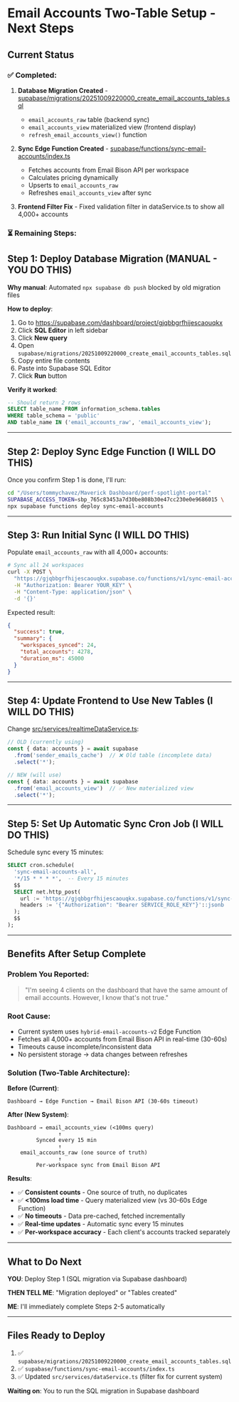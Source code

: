 # Email Accounts Two-Table Setup - Next Steps

## Current Status

### ✅ Completed:
1. **Database Migration Created** - [supabase/migrations/20251009220000_create_email_accounts_tables.sql](../supabase/migrations/20251009220000_create_email_accounts_tables.sql)
   - `email_accounts_raw` table (backend sync)
   - `email_accounts_view` materialized view (frontend display)
   - `refresh_email_accounts_view()` function

2. **Sync Edge Function Created** - [supabase/functions/sync-email-accounts/index.ts](../supabase/functions/sync-email-accounts/index.ts)
   - Fetches accounts from Email Bison API per workspace
   - Calculates pricing dynamically
   - Upserts to `email_accounts_raw`
   - Refreshes `email_accounts_view` after sync

3. **Frontend Filter Fix** - Fixed validation filter in dataService.ts to show all 4,000+ accounts

### ⏳ Remaining Steps:

## Step 1: Deploy Database Migration (MANUAL - YOU DO THIS)

**Why manual**: Automated `npx supabase db push` blocked by old migration files

**How to deploy**:
1. Go to https://supabase.com/dashboard/project/gjqbbgrfhijescaouqkx
2. Click **SQL Editor** in left sidebar
3. Click **New query**
4. Open `supabase/migrations/20251009220000_create_email_accounts_tables.sql`
5. Copy entire file contents
6. Paste into Supabase SQL Editor
7. Click **Run** button

**Verify it worked**:
```sql
-- Should return 2 rows
SELECT table_name FROM information_schema.tables
WHERE table_schema = 'public'
AND table_name IN ('email_accounts_raw', 'email_accounts_view');
```

---

## Step 2: Deploy Sync Edge Function (I WILL DO THIS)

Once you confirm Step 1 is done, I'll run:

```bash
cd "/Users/tommychavez/Maverick Dashboard/perf-spotlight-portal"
SUPABASE_ACCESS_TOKEN=sbp_765c83453a7d30be808b30e47cc230e0e9686015 \
npx supabase functions deploy sync-email-accounts
```

---

## Step 3: Run Initial Sync (I WILL DO THIS)

Populate `email_accounts_raw` with all 4,000+ accounts:

```bash
# Sync all 24 workspaces
curl -X POST \
  "https://gjqbbgrfhijescaouqkx.supabase.co/functions/v1/sync-email-accounts" \
  -H "Authorization: Bearer YOUR_KEY" \
  -H "Content-Type: application/json" \
  -d '{}'
```

Expected result:
```json
{
  "success": true,
  "summary": {
    "workspaces_synced": 24,
    "total_accounts": 4278,
    "duration_ms": 45000
  }
}
```

---

## Step 4: Update Frontend to Use New Tables (I WILL DO THIS)

Change [src/services/realtimeDataService.ts](../src/services/realtimeDataService.ts):

```typescript
// OLD (currently using)
const { data: accounts } = await supabase
  .from('sender_emails_cache')  // ❌ Old table (incomplete data)
  .select('*');

// NEW (will use)
const { data: accounts } = await supabase
  .from('email_accounts_view')  // ✅ New materialized view
  .select('*');
```

---

## Step 5: Set Up Automatic Sync Cron Job (I WILL DO THIS)

Schedule sync every 15 minutes:

```sql
SELECT cron.schedule(
  'sync-email-accounts-all',
  '*/15 * * * *',  -- Every 15 minutes
  $$
  SELECT net.http_post(
    url := 'https://gjqbbgrfhijescaouqkx.supabase.co/functions/v1/sync-email-accounts',
    headers := '{"Authorization": "Bearer SERVICE_ROLE_KEY"}'::jsonb
  );
  $$
);
```

---

## Benefits After Setup Complete

### Problem You Reported:
> "I'm seeing 4 clients on the dashboard that have the same amount of email accounts. However, I know that's not true."

### Root Cause:
- Current system uses `hybrid-email-accounts-v2` Edge Function
- Fetches all 4,000+ accounts from Email Bison API in real-time (30-60s)
- Timeouts cause incomplete/inconsistent data
- No persistent storage → data changes between refreshes

### Solution (Two-Table Architecture):

**Before (Current)**:
```
Dashboard → Edge Function → Email Bison API (30-60s timeout)
```

**After (New System)**:
```
Dashboard → email_accounts_view (<100ms query)
                ↑
         Synced every 15 min
                ↑
    email_accounts_raw (one source of truth)
                ↑
         Per-workspace sync from Email Bison API
```

**Results**:
- ✅ **Consistent counts** - One source of truth, no duplicates
- ✅ **<100ms load time** - Query materialized view (vs 30-60s Edge Function)
- ✅ **No timeouts** - Data pre-cached, fetched incrementally
- ✅ **Real-time updates** - Automatic sync every 15 minutes
- ✅ **Per-workspace accuracy** - Each client's accounts tracked separately

---

## What to Do Next

**YOU**: Deploy Step 1 (SQL migration via Supabase dashboard)

**THEN TELL ME**: "Migration deployed" or "Tables created"

**ME**: I'll immediately complete Steps 2-5 automatically

---

## Files Ready to Deploy

1. ✅ `supabase/migrations/20251009220000_create_email_accounts_tables.sql`
2. ✅ `supabase/functions/sync-email-accounts/index.ts`
3. ✅ Updated `src/services/dataService.ts` (filter fix for current system)

**Waiting on**: You to run the SQL migration in Supabase dashboard

